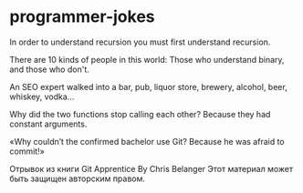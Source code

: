 # programmer-jokes

In order to understand recursion you must first understand recursion.

There are 10 kinds of people in this world: Those who understand binary, and those who don't.

An SEO expert walked into a bar, pub, liquor store, brewery, alcohol, beer, whiskey, vodka...

Why did the two functions stop calling each other? Because they had constant arguments.

«Why couldn’t the confirmed bachelor use Git? Because he was afraid to commit!»

Отрывок из книги
Git Apprentice
By Chris Belanger
Этот материал может быть защищен авторским правом.
